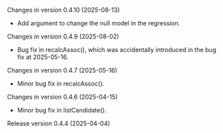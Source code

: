Changes in version 0.4.10 (2025-08-13)
+ Add argument to change the null model in the regression.

Changes in version 0.4.9 (2025-08-02)
+ Bug fix in recalcAssoc(), which was accidentally introduced in the bug fix at 2025-05-16.

Changes in version 0.4.7 (2025-05-16)
+ Minor bug fix in recalcAssoc().

Changes in version 0.4.6 (2025-04-15)
+ Minor bug fix in listCandidate().

Release version 0.4.4 (2025-04-04)

